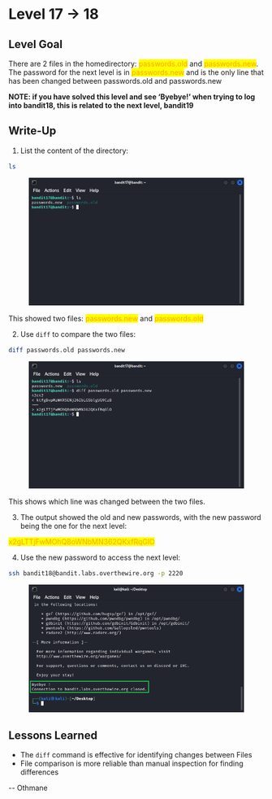 # Level 17 → 18

## Level Goal

There are 2 files in the homedirectory: <mark style="color:orange;">passwords.old</mark> and <mark style="color:orange;">passwords.new</mark>. The password for the next level is in <mark style="color:orange;">passwords.new</mark> and is the only line that has been changed between passwords.old and passwords.new

**NOTE: if you have solved this level and see ‘Byebye!’ when trying to log into bandit18, this is related to the next level, bandit19**



## Write-Up

1. List the content of the directory:

```sh
ls
```

<figure><img src="../../../../.gitbook/assets/image.png" alt="ls"><figcaption></figcaption></figure>

This showed two files: <mark style="color:orange;">passwords.new</mark> and <mark style="color:orange;">passwords.old</mark>

2. Use `diff` to compare the two files:

```bash
diff passwords.old passwords.new
```

<figure><img src="../../../../.gitbook/assets/image (1).png" alt="diff passwords.old passwords.new"><figcaption></figcaption></figure>

This shows which line was changed between the two files.

3. The output showed the old and new passwords, with the new password being the one for the next level:

<mark style="color:orange;">x2gLTTjFwMOhQ8oWNbMN362QKxfRqGlO</mark>

4. Use the new password to access the next level:

```bash
ssh bandit18@bandit.labs.overthewire.org -p 2220
```

<figure><img src="../../../../.gitbook/assets/ssh bandit18@bandit.labs.overthewire.org -p 2220.png" alt="ssh bandit18@bandit.labs.overthewire.org -p 2220"><figcaption></figcaption></figure>



## Lessons Learned

* The `diff` command is effective for identifying changes between Files
* File comparison is more reliable than manual inspection for finding differences



\-- Othmane

